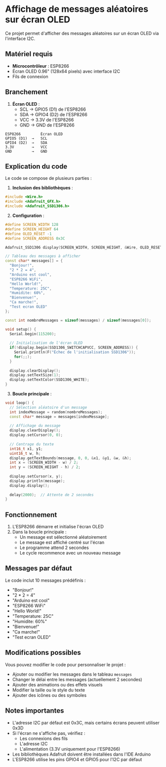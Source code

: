# Affichage de messages aléatoires sur écran OLED

Ce projet permet d'afficher des messages aléatoires sur un écran OLED via l'interface I2C.

## Matériel requis

- **Microcontrôleur** : ESP8266
- Écran OLED 0.96" (128x64 pixels) avec interface I2C
- Fils de connexion

## Branchement

1. **Écran OLED** :
   - SCL → GPIO5 (D1) de l'ESP8266
   - SDA → GPIO4 (D2) de l'ESP8266
   - VCC → 3.3V de l'ESP8266
   - GND → GND de l'ESP8266

```
ESP8266         Écran OLED
GPIO5 (D1)  →   SCL
GPIO4 (D2)  →   SDA
3.3V        →   VCC
GND         →   GND
```

## Explication du code

Le code se compose de plusieurs parties :

1. **Inclusion des bibliothèques** :
```cpp
#include <Wire.h>
#include <Adafruit_GFX.h>
#include <Adafruit_SSD1306.h>
```

2. **Configuration** :
```cpp
#define SCREEN_WIDTH 128
#define SCREEN_HEIGHT 64
#define OLED_RESET -1
#define SCREEN_ADDRESS 0x3C

Adafruit_SSD1306 display(SCREEN_WIDTH, SCREEN_HEIGHT, &Wire, OLED_RESET);

// Tableau des messages à afficher
const char* messages[] = {
  "Bonjour!",
  "2 * 2 = 4",
  "Arduino est cool",
  "ESP8266 WiFi",
  "Hello World!",
  "Temperature: 25C",
  "Humidite: 60%",
  "Bienvenue!",
  "Ca marche!",
  "Test ecran OLED"
};

const int nombreMessages = sizeof(messages) / sizeof(messages[0]);

void setup() {
  Serial.begin(115200);
  
  // Initialisation de l'écran OLED
  if(!display.begin(SSD1306_SWITCHCAPVCC, SCREEN_ADDRESS)) {
    Serial.println(F("Échec de l'initialisation SSD1306"));
    for(;;);
  }
  
  display.clearDisplay();
  display.setTextSize(1);
  display.setTextColor(SSD1306_WHITE);
}
```

3. **Boucle principale** :
```cpp
void loop() {
  // Sélection aléatoire d'un message
  int indexMessage = random(nombreMessages);
  const char* message = messages[indexMessage];
  
  // Affichage du message
  display.clearDisplay();
  display.setCursor(0, 0);
  
  // Centrage du texte
  int16_t x1, y1;
  uint16_t w, h;
  display.getTextBounds(message, 0, 0, &x1, &y1, &w, &h);
  int x = (SCREEN_WIDTH - w) / 2;
  int y = (SCREEN_HEIGHT - h) / 2;
  
  display.setCursor(x, y);
  display.println(message);
  display.display();
  
  delay(2000);  // Attente de 2 secondes
}
```

## Fonctionnement

1. L'ESP8266 démarre et initialise l'écran OLED
2. Dans la boucle principale :
   - Un message est sélectionné aléatoirement
   - Le message est affiché centré sur l'écran
   - Le programme attend 2 secondes
   - Le cycle recommence avec un nouveau message

## Messages par défaut

Le code inclut 10 messages prédéfinis :
- "Bonjour!"
- "2 * 2 = 4"
- "Arduino est cool"
- "ESP8266 WiFi"
- "Hello World!"
- "Temperature: 25C"
- "Humidite: 60%"
- "Bienvenue!"
- "Ca marche!"
- "Test ecran OLED"

## Modifications possibles

Vous pouvez modifier le code pour personnaliser le projet :

- Ajouter ou modifier les messages dans le tableau `messages`
- Changer le délai entre les messages (actuellement 2 secondes)
- Ajouter des animations ou des effets visuels
- Modifier la taille ou le style du texte
- Ajouter des icônes ou des symboles

## Notes importantes

- L'adresse I2C par défaut est 0x3C, mais certains écrans peuvent utiliser 0x3D
- Si l'écran ne s'affiche pas, vérifiez :
  - Les connexions des fils
  - L'adresse I2C
  - L'alimentation (3.3V uniquement pour l'ESP8266)
- Les bibliothèques Adafruit doivent être installées dans l'IDE Arduino
- L'ESP8266 utilise les pins GPIO4 et GPIO5 pour l'I2C par défaut 